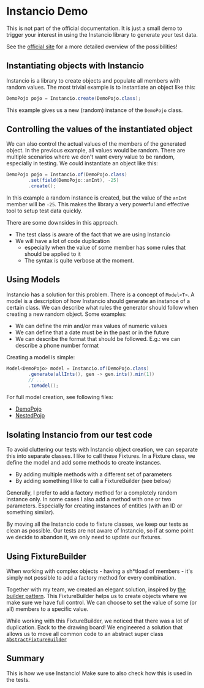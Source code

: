 # Instancio Demo

This is not part of the official documentation. 
It is just a small demo to trigger your interest in using 
the Instancio library to generate your test data.

See the [official site](https://www.instancio.org/) for a more detailed overview of the possibilities!

## Instantiating objects with Instancio
Instancio is a library to create objects and populate all members with random values.
The most trivial example is to instantiate an object like this:
```java
DemoPojo pojo = Instancio.create(DemoPojo.class);
```

This example gives us a new (random) instance of the ```DemoPojo``` class.

## Controlling the values of the instantiated object
We can also control the actual values of the members of the generated object. 
In the previous example, all values would be random. 
There are multiple scenarios where we don't want every value to be random, 
especially in testing.
We could instantiate an object like this:

```java
DemoPojo pojo = Instancio.of(DemoPojo.class)
        .set(field(DemoPojo::anInt), -25)
        .create();
```

In this example a random instance is created, but the value of the ```anInt``` member will be ```-25```.
This makes the library a very powerful and effective tool to setup test data quickly.

There are some downsides in this approach.
- The test class is aware of the fact that we are using Instancio
- We will have a lot of code duplication
  - especially when the value of some member has some rules that should be applied to it
  - The syntax is quite verbose at the moment.

## Using Models
Instancio has a solution for this problem. There is a concept of ```Model<T>```.
A model is a description of how Instancio should generate an instance of a certain class.
We can describe what rules the generator should follow when creating a new random object.
Some examples:
- We can define the min and/or max values of numeric values
- We can define that a date must be in the past or in the future
- We can describe the format that should be followed. E.g.: we can describe a phone number format

Creating a model is simple:

```java
Model<DemoPojo> model = Instancio.of(DemoPojo.class)
        .generate(allInts(), gen -> gen.ints().min(1))
        // ...
        .toModel();
```

For full model creation, see following files:
- [DemoPojo](https://github.com/wouter-bauweraerts/instancio-demo/blob/a5d7648a2352a175049f7a3c49a8c6a7dfdb4332/src/test/java/com/example/wouterbauweraerts/instancio/demo/fixtures/DemoPojoFixtures.java)
- [NestedPojo](https://github.com/wouter-bauweraerts/instancio-demo/blob/a5d7648a2352a175049f7a3c49a8c6a7dfdb4332/src/test/java/com/example/wouterbauweraerts/instancio/demo/fixtures/NestedPojoFixtures.java)

## Isolating Instancio from our test code
To avoid cluttering our tests with Instancio object creation, we can separate this into separate classes. 
I like to call these Fixtures.
In a Fixture class, we define the model and add some methods to create instances.
- By adding multiple methods with a different set of parameters
- By adding something I like to call a FixtureBuilder (see below)

Generally, I prefer to add a factory method for a completely random instance only.
In some cases I also add a method with one or two parameters. 
Especially for creating instances of entities (with an ID or something similar).

By moving all the Instancio code to fixture classes, we keep our tests as clean as possible.
Our tests are not aware of Instancio, so if at some point we decide to abandon it, we only need to update our fixtures.

## Using FixtureBuilder
When working with complex objects - having a sh*tload of members - 
it's simply not possible to add a factory method for every combination.

Together with my team, we created an elegant solution, inspired by [the builder pattern](https://www.tutorialspoint.com/design_pattern/builder_pattern.htm).
This FixtureBuilder helps us to create objects where we make sure we have full control. 
We can choose to set the value of some (or all) members to a specific value.

While working with this FixtureBuilder, we noticed that there was a lot of duplication.
Back to the drawing board!
We engineered a solution that allows us to move all common code to an abstract super class [```AbstractFixtureBuilder```](https://github.com/wouter-bauweraerts/instancio-demo/blob/a5d7648a2352a175049f7a3c49a8c6a7dfdb4332/src/test/java/com/example/wouterbauweraerts/instancio/demo/fixtures/AbstractFixtureBuilder.java)

## Summary
This is how we use Instancio! Make sure to also check how this is used in the tests.
